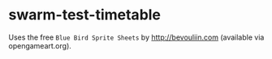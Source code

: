 # swarm-test-timetable

Uses the free `Blue Bird Sprite Sheets` by http://bevouliin.com (available via opengameart.org).
